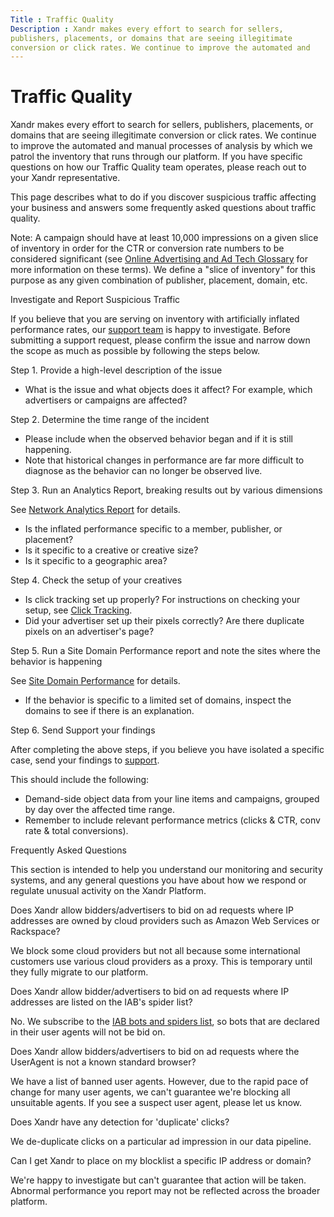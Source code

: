 ```yaml
---
Title : Traffic Quality
Description : Xandr makes every effort to search for sellers,
publishers, placements, or domains that are seeing illegitimate
conversion or click rates. We continue to improve the automated and
---
```



# Traffic Quality



Xandr makes every effort to search for sellers,
publishers, placements, or domains that are seeing illegitimate
conversion or click rates. We continue to improve the automated and
manual processes of analysis by which we patrol the inventory that runs
through our platform. If you have specific questions on how our Traffic
Quality team operates, please reach out to your
Xandr representative.

This page describes what to do if you discover suspicious traffic
affecting your business and answers some frequently asked questions
about traffic quality.



Note: A campaign should have at least
10,000 impressions on a given slice of inventory in order for the CTR or
conversion rate numbers to be considered significant (see <a
href="https://docs.xandr.com/bundle/industry-reference/page/online-advertising-and-ad-tech-glossary.html"
class="xref" target="_blank">Online Advertising and Ad Tech Glossary</a>
for more information on these terms). We define a "slice of inventory"
for this purpose as any given combination of publisher, placement,
domain, etc.



Investigate and Report Suspicious Traffic

If you believe that you are serving on inventory with artificially
inflated performance rates, our
<a href="https://help.xandr.com/" class="xref" target="_blank">support
team</a> is happy to investigate. Before submitting a support request,
please confirm the issue and narrow down the scope as much as possible
by following the steps below.

Step 1. Provide a high-level description of the issue

- What is the issue and what objects does it affect? For example, which
  advertisers or campaigns are affected?

Step 2. Determine the time range of the incident

- Please include when the observed behavior began and if it is still
  happening.
- Note that historical changes in performance are far more difficult to
  diagnose as the behavior can no longer be observed live.

Step 3. Run an Analytics Report, breaking results out by various
dimensions

See
<a href="network-analytics-report.html" class="xref">Network Analytics
Report</a> for details.

- Is the inflated performance specific to a member, publisher, or
  placement?
- Is it specific to a creative or creative size?
- Is it specific to a geographic area?

Step 4. Check the setup of your creatives

- Is click tracking set up properly? For instructions
  on checking your setup, see <a href="click-tracking.html" class="xref"
  title="Click tracking serves many useful purposes within the ad serving industry as a whole. For Xandr, click tracking is necessary for optimizing to CPC and CPA goals, for bidding CPC and CPA, and for measuring a campaign&#39;s success.">Click
  Tracking</a>.
- Did your advertiser set up their pixels correctly? Are there duplicate
  pixels on an advertiser's page?

Step 5. Run a Site Domain Performance report and note the sites where
the behavior is happening

See <a href="site-domain-performance.html" class="xref">Site Domain
Performance</a> for details.

- If the behavior is specific to a limited set of domains, inspect the
  domains to see if there is an explanation.

Step 6. Send Support your findings

After completing the above steps, if you believe you have isolated a
specific case, send your findings to
<a href="https://help.xandr.com" class="xref"
target="_blank">support</a>.

This should include the following:

- Demand-side object data from your line items and campaigns, grouped by
  day over the affected time range.
- Remember to include relevant performance metrics (clicks & CTR, conv
  rate & total conversions).

Frequently Asked Questions

This section is intended to help you understand our monitoring and
security systems, and any general questions you have about how we
respond or regulate unusual activity on the
Xandr Platform.

Does Xandr allow bidders/advertisers to bid on
ad requests where IP addresses are owned by cloud providers such as
Amazon Web Services or Rackspace?

We block some cloud providers but not all because some international
customers use various cloud providers as a proxy. This is temporary
until they fully migrate to our platform.

Does Xandr allow bidder/advertisers to bid on ad
requests where IP addresses are listed on the IAB's spider list?

No. We subscribe to the
<a href="http://www.iab.net/1418/spiders" class="xref"
target="_blank">IAB bots and spiders list</a>, so bots that are declared
in their user agents will not be bid on.

Does Xandr allow bidders/advertisers to bid on
ad requests where the UserAgent is not a known standard browser?

We have a list of banned user agents. However, due to the rapid pace of
change for many user agents, we can't guarantee we're blocking all
unsuitable agents. If you see a suspect user agent, please let us know.

Does Xandr have any detection for 'duplicate'
clicks?

We de-duplicate clicks on a particular ad impression in our data
pipeline.

Can I get Xandr to place on my blocklist a
specific IP address or domain?

We're happy to investigate but can't guarantee that action will be
taken. Abnormal performance you report may not be reflected across the
broader platform.




